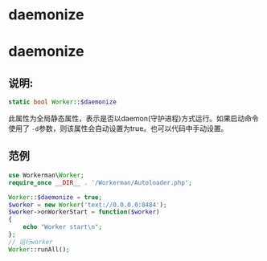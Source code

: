 # daemonize

# daemonize

## 说明:


```php 
static bool Worker::$daemonize

```
此属性为全局静态属性，表示是否以daemon(守护进程)方式运行。如果启动命令使用了 ```-d```参数，则该属性会自动设置为true。也可以代码中手动设置。

## 范例


```php 
use Workerman\Worker;
require_once __DIR__ . '/Workerman/Autoloader.php';

Worker::$daemonize = true;
$worker = new Worker('text://0.0.0.0:8484');
$worker->onWorkerStart = function($worker)
{
    echo "Worker start\n";
};
// 运行worker
Worker::runAll();

```
